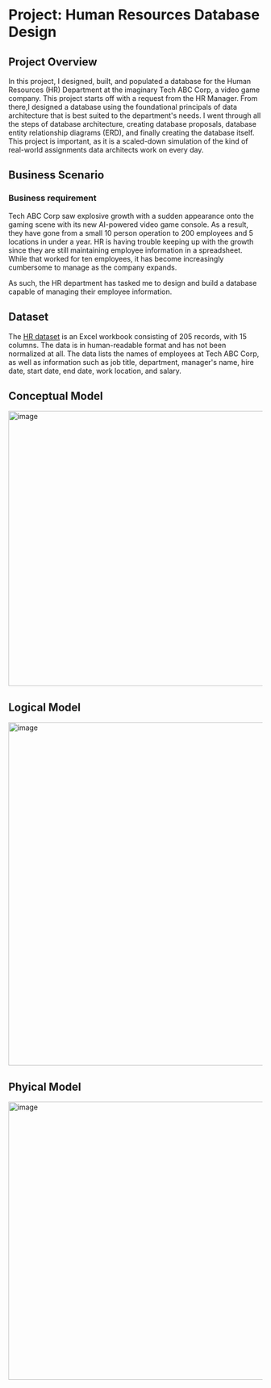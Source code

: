 # Project: Human Resources Database Design





## Project Overview

In this project, I designed, built, and populated a database for the Human Resources (HR) Department at the imaginary Tech ABC Corp, a video game company. This project starts off with a request from the HR Manager. From there,I designed a database using the foundational principals of data architecture that is best suited to the department's needs. I went through all the steps of database architecture, creating database proposals, database entity relationship diagrams (ERD), and finally creating the database itself. This project is important, as it is a scaled-down simulation of the kind of real-world assignments data architects work on every day.

## Business Scenario

### Business requirement

Tech ABC Corp saw explosive growth with a sudden appearance onto the gaming scene with its new AI-powered video game console. As a result, they have gone from a small 10 person operation to 200 employees and 5 locations in under a year. HR is having trouble keeping up with the growth since they are still maintaining employee information in a spreadsheet. While that worked for ten employees, it has become increasingly cumbersome to manage as the company expands.

As such, the HR department has tasked me to design and build a database capable of managing their employee information.


## Dataset
The [HR dataset](https://video.udacity-data.com/topher/2020/July/5f2452ca_hr-dataset/hr-dataset.xlsx) is an Excel workbook consisting of 205 records, with 15 columns. The data is in human-readable format and has not been normalized at all. The data lists the names of employees at Tech ABC Corp, as well as information such as job title, department, manager's name, hire date, start date, end date, work location, and salary.

## Conceptual Model

<img width="545" alt="image" src="https://github.com/user-attachments/assets/8d529407-ab7e-4e23-8b44-2ceed18d5e4a" />


## Logical Model

<img width="680" alt="image" src="https://github.com/user-attachments/assets/cd2acab1-4ad2-4fa7-bdd4-fe72b2c69650" />



## Phyical Model

<img width="551" alt="image" src="https://github.com/user-attachments/assets/e3668719-4885-4697-8d38-540f613025f3" />




